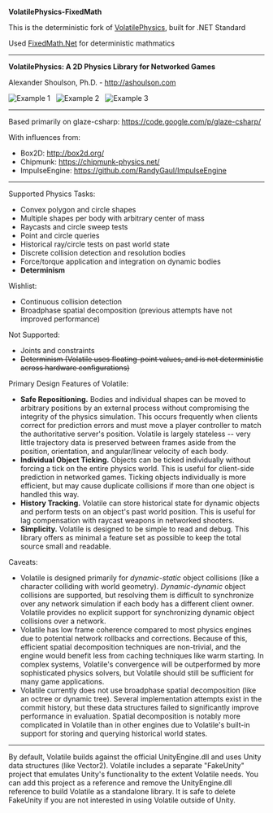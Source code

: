 **VolatilePhysics-FixedMath**

This is the deterministic fork of [VolatilePhysics](https://github.com/ashoulson/VolatilePhysics), built for .NET Standard

Used [FixedMath.Net](https://github.com/asik/FixedMath.Net) for deterministic mathmatics

---

**VolatilePhysics: A 2D Physics Library for Networked Games**

Alexander Shoulson, Ph.D. - http://ashoulson.com

![Example 1](https://raw.githubusercontent.com/ashoulson/VolatilePhysics/master/Images/example1.gif) &nbsp; ![Example 2](https://raw.githubusercontent.com/ashoulson/VolatilePhysics/master/Images/example2.gif) &nbsp; ![Example 3](https://raw.githubusercontent.com/ashoulson/VolatilePhysics/master/Images/example3.gif)

---

Based primarily on glaze-csharp: https://code.google.com/p/glaze-csharp/

With influences from: 
- Box2D: http://box2d.org/
- Chipmunk: https://chipmunk-physics.net/
- ImpulseEngine: https://github.com/RandyGaul/ImpulseEngine

---

Supported Physics Tasks:
- Convex polygon and circle shapes
- Multiple shapes per body with arbitrary center of mass
- Raycasts and circle sweep tests
- Point and circle queries
- Historical ray/circle tests on past world state
- Discrete collision detection and resolution bodies
- Force/torque application and integration on dynamic bodies
- **Determinism**

Wishlist:
- Continuous collision detection
- Broadphase spatial decomposition (previous attempts have not improved performance)

Not Supported:
- Joints and constraints
- ~~Determinism (Volatile uses floating-point values, and is not deterministic across hardware configurations)~~

Primary Design Features of Volatile:
- **Safe Repositioning.** Bodies and individual shapes can be moved to arbitrary positions by an external process without compromising the integrity of the physics simulation. This occurs frequently when clients correct for prediction errors and must move a player controller to match the authoritative server's position. Volatile is largely stateless -- very little trajectory data is preserved between frames aside from the position, orientation, and angular/linear velocity of each body.
- **Individual Object Ticking.** Objects can be ticked individually without forcing a tick on the entire physics world. This is useful for client-side prediction in networked games. Ticking objects individually is more efficient, but may cause duplicate collisions if more than one object is handled this way.
- **History Tracking.** Volatile can store historical state for dynamic objects and perform tests on an object's past world position. This is useful for lag compensation with raycast weapons in networked shooters.
- **Simplicity.** Volatile is designed to be simple to read and debug. This library offers as minimal a feature set as possible to keep the total source small and readable.

Caveats:
- Volatile is designed primarily for *dynamic-static* object collisions (like a character colliding with world geometry). *Dynamic-dynamic* object collisions are supported, but resolving them is difficult to synchronize over any network simulation if each body has a different client owner. Volatile provides no explicit support for synchronizing dynamic object collisions over a network.
- Volatile has low frame coherence compared to most physics engines due to potential network rollbacks and corrections. Because of this, efficient spatial decomposition techniques are non-trivial, and the engine would benefit less from caching techniques like warm starting. In complex systems, Volatile's convergence will be outperformed by more sophisticated physics solvers, but Volatile should still be sufficient for many game applications.
- Volatile currently does not use broadphase spatial decomposition (like an octree or dynamic tree). Several implementation attempts exist in the commit history, but these data structures failed to significantly improve performance in evaluation. Spatial decomposition is notably more complicated in Volatile than in other engines due to Volatile's built-in support for storing and querying historical world states.

---

By default, Volatile builds against the official UnityEngine.dll and uses Unity data structures (like Vector2). Volatile includes a separate "FakeUnity" project that emulates Unity's functionality to the extent Volatile needs. You can add this project as a reference and remove the UnityEngine.dll reference to build Volatile as a standalone library. It is safe to delete FakeUnity if you are not interested in using Volatile outside of Unity.
